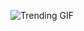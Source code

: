
<!-- GIF_SECTION -->
![Trending GIF](https://media2.giphy.com/media/v1.Y2lkPThiYjIxNzcyNzA1eWlkc2UyMzR2Yjcxc2kxZzJlNHYwczd6M28zbzJ1bnNsZzZhYiZlcD12MV9naWZzX3NlYXJjaCZjdD1n/okFG5aJWqRGMYXoKTD/giphy.gif)
<!-- END_GIF_SECTION -->
